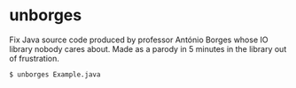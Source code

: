 # unborges

Fix Java source code produced by professor António Borges whose IO library nobody cares about. Made as a parody in 5 minutes in the library out of frustration.

```
$ unborges Example.java
```

